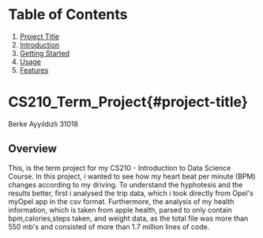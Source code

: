 # Table of Contents

1. [Project Title](#project-title)
2. [Introduction](#introduction)
3. [Getting Started](#getting-started)
4. [Usage](#usage)
5. [Features](#features)

# CS210_Term_Project{#project-title}

Berke Ayyıldızlı 31018

## Overview

This, is the term project for my CS210 - Introduction to Data Science Course. In this project, i wanted to see how my heart beat per minute (BPM) changes according to my driving.
To understand the hyphotesis and the results better, first i analysed the trip data, which i took directly from Opel's myOpel app in the csv format. Furthermore, the analysis of 
my health information, which is taken from apple health, parsed to only contain bpm,calories,steps taken, and weight data, as the total file was more than 550 mb's and consisted of more than 1.7 million lines of code. 
